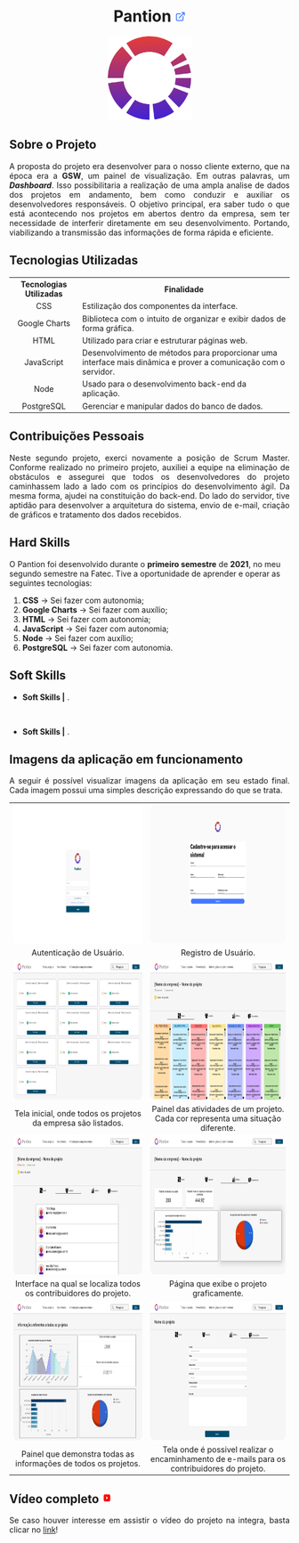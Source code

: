 <h1 align="center"><b>Pantion <a href="https://github.com/ThomasPalma1/FatecAPI-02"><img src="/docs/external-link.png"  width="19" height="19"></a>
</h1></b>

<p align="center"> 
   <img src="/docs/circle.svg" width="150" height="150">
</p>

## **Sobre o Projeto**

<p align="justify">A proposta do projeto era desenvolver para o nosso cliente externo, que na época era a <b>GSW</b>, um painel de visualização. Em outras palavras, um <i><b>Dashboard</b></i>. Isso possibilitaria a realização de uma ampla analise de dados dos projetos em andamento, bem como conduzir e auxiliar os desenvolvedores responsáveis. O objetivo principal, era saber tudo o que está acontecendo nos projetos em abertos dentro da empresa, sem ter necessidade de interferir diretamente em seu desenvolvimento. Portando, viabilizando a transmissão das informações de forma rápida e eficiente.</p>

## **Tecnologias Utilizadas**

<table>
    <tr>
        <th>Tecnologias Utilizadas</th>
        <th>Finalidade</th>
    </tr>
    <tr>
        <td align="center">CSS</td>
        <td align="justify">Estilização dos componentes da interface.</td>
    </tr>
    <tr>
        <td align="center">Google Charts</td>
        <td align="justify">Biblioteca com o intuito de organizar e exibir dados de forma gráfica.</td>
    </tr>
    <tr>
        <td align="center">HTML</td>
        <td align="left">Utilizado para criar e estruturar páginas web.</td>
    </tr>
    <tr>
        <td align="center">JavaScript</td>
        <td align="left">Desenvolvimento de métodos para proporcionar uma interface mais dinâmica e prover a comunicação com o servidor.</td>
    </tr>
    <tr>
        <td align="center">Node</td>
        <td align="left">Usado para o desenvolvimento back-end da aplicação.</td>
    </tr>
    <tr>
        <td align="center">PostgreSQL</td>
        <td align="left">Gerenciar e manipular dados do banco de dados.</td>

</table>

## **Contribuições Pessoais**

<p align="justify">Neste segundo projeto, exerci novamente a posição de Scrum Master. Conforme realizado no primeiro projeto, auxiliei a equipe na eliminação de obstáculos e assegurei que todos os desenvolvedores do projeto caminhassem lado a lado com os princípios do desenvolvimento ágil. Da mesma forma, ajudei na constituição do back-end. Do lado do servidor, tive aptidão para desenvolver a arquitetura do sistema, envio de e-mail, criação de gráficos e tratamento dos dados recebidos.</p>

## **Hard Skills**

O Pantion foi desenvolvido durante o **primeiro semestre** de **2021**, no meu segundo semestre na Fatec. Tive a oportunidade de aprender e operar as seguintes tecnologias:

  1.  **CSS** &#8594; Sei fazer com autonomia;
  2.  **Google Charts** &#8594; Sei fazer com auxílio;
  3.  **HTML** &#8594; Sei fazer com autonomia;
  4.  **JavaScript** &#8594; Sei fazer com autonomia;
  5.  **Node** &#8594; Sei fazer com auxílio;
  6.  **PostgreSQL** &#8594; Sei fazer com autonomia.

## **Soft Skills**

* **Soft Skills |** .

<br>

* **Soft Skills |** .

## **Imagens da aplicação em funcionamento**

<p align="justify">A seguir é possível visualizar imagens da aplicação em seu estado final. Cada imagem possui uma simples descrição expressando do que se trata.</p>

<table>
   <tr>
      <td width="455"><img src="/docs/FatecAPI-02/login_screen.png" width="450" height="250" /></td>
      <td width="455"><img src="/docs/FatecAPI-02/register_screen.png" width="450" height="250" /></td>
   </tr>
   <tr>
      <td align="center">Autenticação de Usuário.</td>
      <td align="center">Registro de Usuário.</td>
   </tr>
   <tr>
      <td><img src="/docs/FatecAPI-02/home_screen.png" width="450" height="250"/></td>
      <td><img src="/docs/FatecAPI-02/project_screen.png" width="450" height="250" /></td>
   </tr>
   <tr>
      <td align="center">Tela inicial, onde todos os projetos da empresa são listados.</td>
      <td align="center">Painel das atividades de um projeto. Cada cor representa uma situação diferente.</td>
   </tr>
   <tr>
      <td><img src="/docs/FatecAPI-02/project-user_screen.png" width="450" height="250" /></td>
      <td><img src="/docs/FatecAPI-02/chart-about-project-activities_screen.png" width="450" height="250" /></td>
   </tr>
   <tr>
      <td align="center">Interface na qual se localiza todos os contribuidores do projeto.</td>
      <td align="center">Página que exibe o projeto graficamente.</td>
   </tr>
   <tr>
      <td><img src="/docs/FatecAPI-02/chart-about-all-projects_screen.png" width="450" height="250" /></td>
      <td><img src="/docs/FatecAPI-02/add-comment_screen.png" width="450" height="250"/></td>
   </tr>
   <tr>
      <td align="center">Painel que demonstra todas as informações de todos os projetos.</td>
      <td align="center">Tela onde é possivel realizar o encaminhamento de e-mails para os contribuidores do projeto.</td>
   </tr>
</table>

## **Vídeo completo** <img src="/docs/youtube-icon.svg"  width="19" height="19">

<p align="justify">Se caso houver interesse em assistir o vídeo do projeto na integra, basta clicar no <a href="https://youtu.be/jk3iHov3_ak">link</a>!